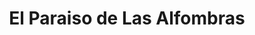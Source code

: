 ---
title: "El Paraiso de Las Alfombras"
url: /caracas/el-paraiso-de-las-alfombras/
shop: alfombra
---